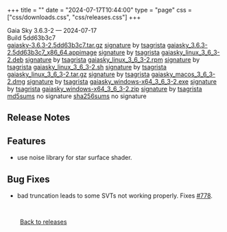 +++
title = ""
date = "2024-07-17T10:44:00"
type = "page"
css = ["css/downloads.css", "css/releases.css"]
+++

<div class="download-container">
<div id="download-title">
Gaia Sky <span class="downloads-version">3.6.3-2</span> — <span class="downloads-releasedate">2024-07-17</span></div>
<div class="downloads-build">Build 5dd63b3c7</div>
<div class="download-section">
<a href="https://gaia.ari.uni-heidelberg.de/gaiasky/releases/3.6.3-2.5dd63b3c7/gaiasky-3.6.3-2.5dd63b3c7.tar.gz" class="download-button">gaiasky-3.6.3-2.5dd63b3c7.tar.gz</a>
<span class="signature">
<a href="https://gaia.ari.uni-heidelberg.de/gaiasky/releases/3.6.3-2.5dd63b3c7/gaiasky-3.6.3-2.5dd63b3c7.tar.gz.sig">signature</a>  by  <a href="https://keyserver.ubuntu.com/pks/lookup?search=0x448C2B189756743013D5F7C22FD2A59C1D734C1F&fingerprint=on&op=index">tsagrista</a>
</span>
<a href="https://gaia.ari.uni-heidelberg.de/gaiasky/releases/3.6.3-2.5dd63b3c7/gaiasky_3.6.3-2.5dd63b3c7_x86_64.appimage" class="download-button">gaiasky_3.6.3-2.5dd63b3c7_x86_64.appimage</a>
<span class="signature">
<a href="https://gaia.ari.uni-heidelberg.de/gaiasky/releases/3.6.3-2.5dd63b3c7/gaiasky_3.6.3-2.5dd63b3c7_x86_64.appimage.sig">signature</a>  by  <a href="https://keyserver.ubuntu.com/pks/lookup?search=0x448C2B189756743013D5F7C22FD2A59C1D734C1F&fingerprint=on&op=index">tsagrista</a>
</span>
<a href="https://gaia.ari.uni-heidelberg.de/gaiasky/releases/3.6.3-2.5dd63b3c7/gaiasky_linux_3_6_3-2.deb" class="download-button">gaiasky_linux_3_6_3-2.deb</a>
<span class="signature">
<a href="https://gaia.ari.uni-heidelberg.de/gaiasky/releases/3.6.3-2.5dd63b3c7/gaiasky_linux_3_6_3-2.deb.sig">signature</a>  by  <a href="https://keyserver.ubuntu.com/pks/lookup?search=0x448C2B189756743013D5F7C22FD2A59C1D734C1F&fingerprint=on&op=index">tsagrista</a>
</span>
<a href="https://gaia.ari.uni-heidelberg.de/gaiasky/releases/3.6.3-2.5dd63b3c7/gaiasky_linux_3_6_3-2.rpm" class="download-button">gaiasky_linux_3_6_3-2.rpm</a>
<span class="signature">
<a href="https://gaia.ari.uni-heidelberg.de/gaiasky/releases/3.6.3-2.5dd63b3c7/gaiasky_linux_3_6_3-2.rpm.sig">signature</a>  by  <a href="https://keyserver.ubuntu.com/pks/lookup?search=0x448C2B189756743013D5F7C22FD2A59C1D734C1F&fingerprint=on&op=index">tsagrista</a>
</span>
<a href="https://gaia.ari.uni-heidelberg.de/gaiasky/releases/3.6.3-2.5dd63b3c7/gaiasky_linux_3_6_3-2.sh" class="download-button">gaiasky_linux_3_6_3-2.sh</a>
<span class="signature">
<a href="https://gaia.ari.uni-heidelberg.de/gaiasky/releases/3.6.3-2.5dd63b3c7/gaiasky_linux_3_6_3-2.sh.sig">signature</a>  by  <a href="https://keyserver.ubuntu.com/pks/lookup?search=0x448C2B189756743013D5F7C22FD2A59C1D734C1F&fingerprint=on&op=index">tsagrista</a>
</span>
<a href="https://gaia.ari.uni-heidelberg.de/gaiasky/releases/3.6.3-2.5dd63b3c7/gaiasky_linux_3_6_3-2.tar.gz" class="download-button">gaiasky_linux_3_6_3-2.tar.gz</a>
<span class="signature">
<a href="https://gaia.ari.uni-heidelberg.de/gaiasky/releases/3.6.3-2.5dd63b3c7/gaiasky_linux_3_6_3-2.tar.gz.sig">signature</a>  by  <a href="https://keyserver.ubuntu.com/pks/lookup?search=0x448C2B189756743013D5F7C22FD2A59C1D734C1F&fingerprint=on&op=index">tsagrista</a>
</span>
<a href="https://gaia.ari.uni-heidelberg.de/gaiasky/releases/3.6.3-2.5dd63b3c7/gaiasky_macos_3_6_3-2.dmg" class="download-button">gaiasky_macos_3_6_3-2.dmg</a>
<span class="signature">
<a href="https://gaia.ari.uni-heidelberg.de/gaiasky/releases/3.6.3-2.5dd63b3c7/gaiasky_macos_3_6_3-2.dmg.sig">signature</a>  by  <a href="https://keyserver.ubuntu.com/pks/lookup?search=0x448C2B189756743013D5F7C22FD2A59C1D734C1F&fingerprint=on&op=index">tsagrista</a>
</span>
<a href="https://gaia.ari.uni-heidelberg.de/gaiasky/releases/3.6.3-2.5dd63b3c7/gaiasky_windows-x64_3_6_3-2.exe" class="download-button">gaiasky_windows-x64_3_6_3-2.exe</a>
<span class="signature">
<a href="https://gaia.ari.uni-heidelberg.de/gaiasky/releases/3.6.3-2.5dd63b3c7/gaiasky_windows-x64_3_6_3-2.exe.sig">signature</a>  by  <a href="https://keyserver.ubuntu.com/pks/lookup?search=0x448C2B189756743013D5F7C22FD2A59C1D734C1F&fingerprint=on&op=index">tsagrista</a>
</span>
<a href="https://gaia.ari.uni-heidelberg.de/gaiasky/releases/3.6.3-2.5dd63b3c7/gaiasky_windows-x64_3_6_3-2.zip" class="download-button">gaiasky_windows-x64_3_6_3-2.zip</a>
<span class="signature">
<a href="https://gaia.ari.uni-heidelberg.de/gaiasky/releases/3.6.3-2.5dd63b3c7/gaiasky_windows-x64_3_6_3-2.zip.sig">signature</a>  by  <a href="https://keyserver.ubuntu.com/pks/lookup?search=0x448C2B189756743013D5F7C22FD2A59C1D734C1F&fingerprint=on&op=index">tsagrista</a>
</span>
<a href="https://gaia.ari.uni-heidelberg.de/gaiasky/releases/3.6.3-2.5dd63b3c7/md5sums" class="download-button">md5sums</a>
<span class="signature">no signature</span>
<a href="https://gaia.ari.uni-heidelberg.de/gaiasky/releases/3.6.3-2.5dd63b3c7/sha256sums" class="download-button">sha256sums</a>
<span class="signature">no signature</span>
</div>
</div>

<section class="release-notes">

# Release Notes


## Features
- use noise library for star surface shader.

## Bug Fixes
- bad truncation leads to some SVTs not working properly. Fixes [#778](https://codeberg.org/gaiasky/gaiasky/issues/778).
</section>


<p class="center-text" style="padding: 30px;">
<i class="fa-solid fa-circle-arrow-left"></i> <a href="/downloads/releases">Back to releases</a>
</p>
